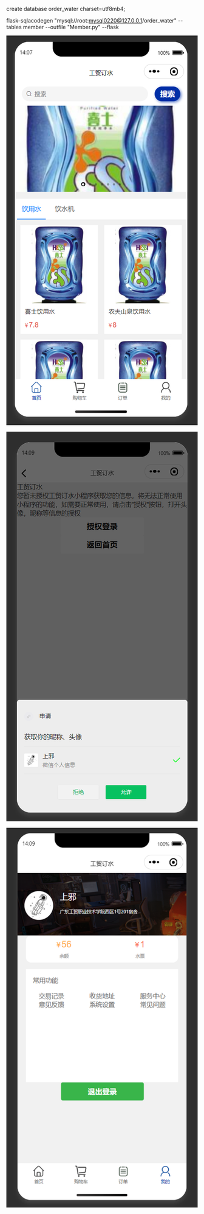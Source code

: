 create database order_water charset=utf8mb4;

flask-sqlacodegen "mysql://root:mysql0220@127.0.0.1/order_water" --tables member --outfile "Member.py" --flask



![1653286096432](document/img/1653286096432.png)







![1653286210350](document/img/1653286210350.png)





![1653286228424](document/img/1653286228424.png)



